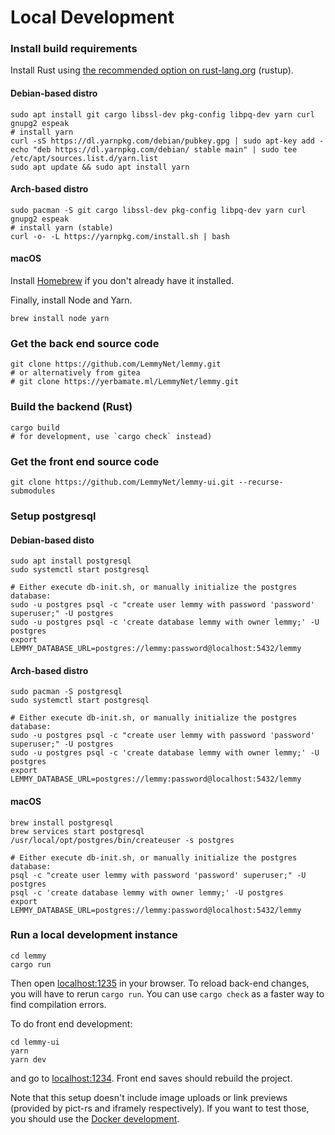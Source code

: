 # Local Development

### Install build requirements
Install Rust using [the recommended option on rust-lang.org](https://www.rust-lang.org/tools/install) (rustup).

#### Debian-based distro
```
sudo apt install git cargo libssl-dev pkg-config libpq-dev yarn curl gnupg2 espeak
# install yarn
curl -sS https://dl.yarnpkg.com/debian/pubkey.gpg | sudo apt-key add -
echo "deb https://dl.yarnpkg.com/debian/ stable main" | sudo tee /etc/apt/sources.list.d/yarn.list
sudo apt update && sudo apt install yarn
```

#### Arch-based distro
```
sudo pacman -S git cargo libssl-dev pkg-config libpq-dev yarn curl gnupg2 espeak
# install yarn (stable)
curl -o- -L https://yarnpkg.com/install.sh | bash
```

#### macOS
Install [Homebrew](https://brew.sh/) if you don't already have it installed.

Finally, install Node and Yarn.

```
brew install node yarn
```

### Get the back end source code
```
git clone https://github.com/LemmyNet/lemmy.git
# or alternatively from gitea
# git clone https://yerbamate.ml/LemmyNet/lemmy.git
```

### Build the backend (Rust)
```
cargo build
# for development, use `cargo check` instead)
```

### Get the front end source code
```
git clone https://github.com/LemmyNet/lemmy-ui.git --recurse-submodules
```

### Setup postgresql
#### Debian-based disto
```
sudo apt install postgresql
sudo systemctl start postgresql

# Either execute db-init.sh, or manually initialize the postgres database:
sudo -u postgres psql -c "create user lemmy with password 'password' superuser;" -U postgres
sudo -u postgres psql -c 'create database lemmy with owner lemmy;' -U postgres
export LEMMY_DATABASE_URL=postgres://lemmy:password@localhost:5432/lemmy
```

#### Arch-based distro
```
sudo pacman -S postgresql
sudo systemctl start postgresql

# Either execute db-init.sh, or manually initialize the postgres database:
sudo -u postgres psql -c "create user lemmy with password 'password' superuser;" -U postgres
sudo -u postgres psql -c 'create database lemmy with owner lemmy;' -U postgres
export LEMMY_DATABASE_URL=postgres://lemmy:password@localhost:5432/lemmy
```

#### macOS
```
brew install postgresql
brew services start postgresql
/usr/local/opt/postgres/bin/createuser -s postgres

# Either execute db-init.sh, or manually initialize the postgres database:
psql -c "create user lemmy with password 'password' superuser;" -U postgres
psql -c 'create database lemmy with owner lemmy;' -U postgres
export LEMMY_DATABASE_URL=postgres://lemmy:password@localhost:5432/lemmy
```

### Run a local development instance
```
cd lemmy
cargo run
```

Then open [localhost:1235](http://localhost:1235) in your browser. To reload back-end changes, you will have to rerun `cargo run`. You can use `cargo check` as a faster way to find compilation errors.

To do front end development:

```
cd lemmy-ui
yarn
yarn dev
```

and go to [localhost:1234](http://localhost:1234). Front end saves should rebuild the project.

Note that this setup doesn't include image uploads or link previews (provided by pict-rs and
iframely respectively). If you want to test those, you should use the
[Docker development](docker_development.md).
